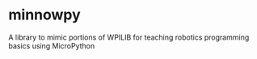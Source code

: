# minnowpy
A library to mimic portions of WPILIB for teaching robotics programming basics using MicroPython
